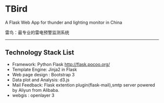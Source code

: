 # TBird
A Flask Web App for thunder and lighting monitor in China

雷鸟：最专业的雷电预警监测系统

---
## Technology Stack List
- Framework: Python Flask http://flask.pocoo.org/
- Template Engine: Jinja2 in Flask
- Web page design : Bootstrap 3
- Data plot and Analysis: d3.js
- Mail Feedback: Flask extention plugin(flask-mail),smtp server powered by Aliyun from Alibaba.
- webgis : openlayer 3
